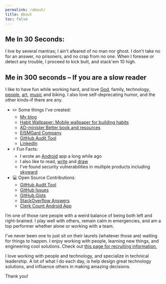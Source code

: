 ```yaml
---
permalink: /about/
title: About
toc: false
---
```


## Me In 30 Seconds:	

I live by several mantras; I ain't afeared of no man nor ghost. I don't take no for an answer, no prisoners, and no crap from no one. When I foresee or detect any trouble, I proceed to kick butt, and stack'em 10 high.

## Me in 300 seconds – If you are a slow reader
I like to have fun while working hard, and love [God](https://churchofjesuschrist.org), family, technology, [people](https://www.linkedin.com/in/benfrancom/), [art](https://benfran.com/tags/#art/), [music](https://benfran.com/tags/#music/) and biking. I also love self-deprecating humor, and the other kinds–if there are any. 

- ✏️ Some things I've created:
  - [My blog](https://benfran.com)
  - [Habit Wallpaper: Mobile wallpaper for building habits](https://habituwall.com)
  - [AD-minister Better book and resources](https://administerbetter.com)
  - [EISMGard Company](https://www.eismgard.com)
  - [GitHub Audit Tool](https://github.com/EISMGard/github-audit-tool)
  - [LinkedIn](https://www.linkedin.com/in/benfrancom/)
- ⚡ Fun Facts:
  - I wrote an [Android](https://github.com/bfrancom/ClerkCount) app a long while ago
  - I also like to read, [write](https://benfran.com) and [draw](https://benfran.com/tags/comics/)
  - I've found security vulnerabilities in multiple products including [skyward](https://en.wikipedia.org/wiki/Skyward)
- 💻 Open Source Contributions: 
  - [GitHub Audit Tool](https://github.com/EISMGard/github-audit-tool)
  - [GitHub Issues](https://github.com/search?q=bfrancom&type=issues)
  - [GitHub Gists](https://gist.github.com/bfrancom)
  - [StackOverflow Answers](https://stackoverflow.com/users/7016129/ben-francom)
  - [Clerk Count Android App](https://github.com/bfrancom/ClerkCount)

I’m one of those rare people with a weird balance of being both left and right-brained. I play well with others, remain calm in emergencies, and am a top performer whether alone or working with a team. 

I've never been one to just sit on their laurels (whatever those are) waiting for things to happen. I enjoy working with people, learning new things, and engineering cool solutions. Check out [this page for recruiting information.](/recruiters) 

I love working with people and technology, and specialize in technical leadership. A lot of what I do each day, is help design great technology solutions, and influence others in making amazing decisions.

Thank you!
